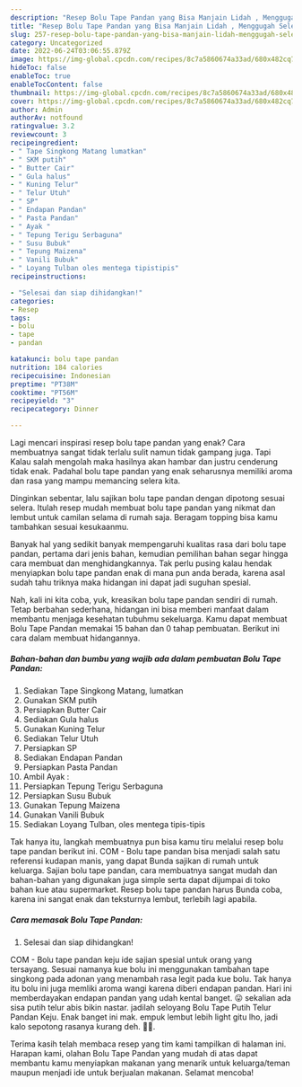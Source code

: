 ```yaml
---
description: "Resep Bolu Tape Pandan yang Bisa Manjain Lidah , Menggugah Selera"
title: "Resep Bolu Tape Pandan yang Bisa Manjain Lidah , Menggugah Selera"
slug: 257-resep-bolu-tape-pandan-yang-bisa-manjain-lidah-menggugah-selera
category: Uncategorized
date: 2022-06-24T03:06:55.879Z
image: https://img-global.cpcdn.com/recipes/8c7a5860674a33ad/680x482cq70/bolu-tape-pandan-foto-resep-utama.jpg
hideToc: false
enableToc: true
enableTocContent: false
thumbnail: https://img-global.cpcdn.com/recipes/8c7a5860674a33ad/680x482cq70/bolu-tape-pandan-foto-resep-utama.jpg
cover: https://img-global.cpcdn.com/recipes/8c7a5860674a33ad/680x482cq70/bolu-tape-pandan-foto-resep-utama.jpg
author: Admin
authorAv: notfound
ratingvalue: 3.2
reviewcount: 3
recipeingredient:
- " Tape Singkong Matang lumatkan"
- " SKM putih"
- " Butter Cair"
- " Gula halus"
- " Kuning Telur"
- " Telur Utuh"
- " SP"
- " Endapan Pandan"
- " Pasta Pandan"
- " Ayak "
- " Tepung Terigu Serbaguna"
- " Susu Bubuk"
- " Tepung Maizena"
- " Vanili Bubuk"
- " Loyang Tulban oles mentega tipistipis"
recipeinstructions:

- "Selesai dan siap dihidangkan!"
categories:
- Resep
tags:
- bolu
- tape
- pandan

katakunci: bolu tape pandan 
nutrition: 184 calories
recipecuisine: Indonesian
preptime: "PT38M"
cooktime: "PT56M"
recipeyield: "3"
recipecategory: Dinner

---
```



Lagi mencari inspirasi resep bolu tape pandan yang enak? Cara membuatnya sangat tidak terlalu sulit namun tidak gampang juga. Tapi Kalau salah mengolah maka hasilnya akan hambar dan justru cenderung tidak enak. Padahal bolu tape pandan yang enak seharusnya memiliki aroma dan rasa yang mampu memancing selera kita.


Dinginkan sebentar, lalu sajikan bolu tape pandan dengan dipotong sesuai selera. Itulah resep mudah membuat bolu tape pandan yang nikmat dan lembut untuk camilan selama di rumah saja. Beragam topping bisa kamu tambahkan sesuai kesukaanmu.

Banyak hal yang sedikit banyak mempengaruhi kualitas rasa dari bolu tape pandan, pertama dari jenis bahan, kemudian pemilihan bahan segar hingga cara membuat dan menghidangkannya. Tak perlu pusing kalau hendak menyiapkan bolu tape pandan enak di mana pun anda berada, karena asal sudah tahu triknya maka hidangan ini dapat jadi suguhan spesial.


Nah, kali ini kita coba, yuk, kreasikan bolu tape pandan sendiri di rumah. Tetap berbahan sederhana, hidangan ini bisa memberi manfaat dalam membantu menjaga kesehatan tubuhmu sekeluarga. Kamu dapat membuat Bolu Tape Pandan memakai 15 bahan dan 0 tahap pembuatan. Berikut ini cara dalam membuat hidangannya.

<!--inarticleads1-->

##### Bahan-bahan dan bumbu yang wajib ada dalam pembuatan Bolu Tape Pandan:

1. Sediakan  Tape Singkong Matang, lumatkan
1. Gunakan  SKM putih
1. Persiapkan  Butter Cair
1. Sediakan  Gula halus
1. Gunakan  Kuning Telur
1. Sediakan  Telur Utuh
1. Persiapkan  SP
1. Sediakan  Endapan Pandan
1. Persiapkan  Pasta Pandan
1. Ambil  Ayak :
1. Persiapkan  Tepung Terigu Serbaguna
1. Persiapkan  Susu Bubuk
1. Gunakan  Tepung Maizena
1. Gunakan  Vanili Bubuk
1. Sediakan  Loyang Tulban, oles mentega tipis-tipis


Tak hanya itu, langkah membuatnya pun bisa kamu tiru melalui resep bolu tape pandan berikut ini. COM - Bolu tape pandan bisa menjadi salah satu referensi kudapan manis, yang dapat Bunda sajikan di rumah untuk keluarga. Sajian bolu tape pandan, cara membuatnya sangat mudah dan bahan-bahan yang digunakan juga simple serta dapat dijumpai di toko bahan kue atau supermarket. Resep bolu tape pandan harus Bunda coba, karena ini sangat enak dan teksturnya lembut, terlebih lagi apabila. 

<!--inarticleads2-->

##### Cara memasak Bolu Tape Pandan:


1. Selesai dan siap dihidangkan!

COM - Bolu tape pandan keju ide sajian spesial untuk orang yang tersayang. Sesuai namanya kue bolu ini menggunakan tambahan tape singkong pada adonan yang menambah rasa legit pada kue bolu. Tak hanya itu bolu ini juga memliki aroma wangi karena diberi endapan pandan. Hari ini memberdayakan endapan pandan yang udah kental banget. 😛 sekalian ada sisa putih telur abis bikin nastar. jadilah seloyang Bolu Tape Putih Telur Pandan Keju. Enak banget ini mak. empuk lembut lebih light gitu lho, jadi kalo sepotong rasanya kurang deh. 🤣🤣. 

Terima kasih telah membaca resep yang tim kami tampilkan di halaman ini. Harapan kami, olahan Bolu Tape Pandan yang mudah di atas dapat membantu kamu menyiapkan makanan yang menarik untuk keluarga/teman maupun menjadi ide untuk berjualan makanan. Selamat mencoba!
